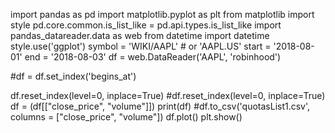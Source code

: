import pandas as pd
import matplotlib.pyplot as plt
from matplotlib import style
pd.core.common.is_list_like = pd.api.types.is_list_like
import pandas_datareader.data as web
from datetime import datetime
style.use('ggplot')
symbol = 'WIKI/AAPL'  # or 'AAPL.US'
start = '2018-08-01'
end = '2018-08-03'
df = web.DataReader('AAPL', 'robinhood')

#df = df.set_index('begins_at')

df.reset_index(level=0, inplace=True)
#df.reset_index(level=0, inplace=True)
df = (df[["close_price", "volume"]])
print(df)
#df.to_csv('quotasList1.csv', columns = ["close_price", "volume"])
df.plot()
plt.show()
